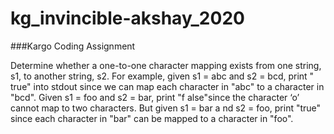 # kg_invincible-akshay_2020
###Kargo Coding Assignment

Determine whether a one-to-one character mapping exists from one string, s1, to another string, s2.
For example, given ​s1 = abc​ and ​s2 = bcd,​ print "​true" into stdout​ since we can map each character in "abc" to a character in "bcd".
Given ​s1 = foo​ and ​s2 = bar,​ print "f​ alse"​ since the character ‘o’ cannot map to two characters. But given ​s1 = bar a​ nd ​s2 = foo​, print "true​"​ since each character in "bar" can be mapped to a
character in "foo".
